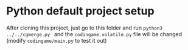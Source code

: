 # Python default project setup

After cloning this project, just go to this folder and run ``python3 ../../cgmerge.py
`` and the ``codingame.volatile.py`` file will be changed (modify 
``codingame/main.py`` to test it out)